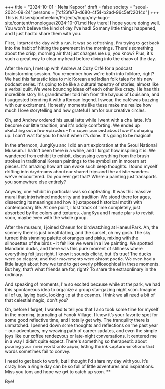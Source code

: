 +++
title = "2024-10-01 - Neha Kapoor"
draft = false
society = "seoul-2024-09-24"
persons = ["cf26fe73-d680-4f54-b2ad-96c5ef22014d"]
+++
This is /Users/joonheekim/Projects/hugo/my-hugo-site/content/monologue/2024-10-01.md
Hey there! I hope you're doing well. You won't believe the kind of day I've had! So many little things happened, and I just had to share them with you.

First, I started the day with a run. It was so refreshing, I'm trying to get back into the habit of hitting the pavement in the mornings. There's something about the crisp, morning air that just charges me up, you know? Plus, it's such a great way to clear my head before diving into the chaos of the day.

After the run, I met up with Andrew at Cozy Café for a podcast brainstorming session. You remember how we're both into folklore, right? We had this fantastic idea to mix Korean and Indian folk tales for his new podcast series. It's going to be like a cultural tapestry of stories, almost like a verbal quilt. We were bouncing ideas off each other like crazy. He has this incredible story his grandmother told him from the bayous of Louisiana, and I suggested blending it with a Korean legend. I swear, the café was buzzing with our excitement. Honestly, moments like these make me realize how much I love storytelling and how grateful I am for our creative circles. 

Oh, and Andrew ordered his usual latte while I went with a chai latte. It's become our little tradition, and it's oddly comforting. We ended up sketching out a few episodes – I'm super pumped about how it's shaping up. I can't wait for you to hear it when it’s done. It's going to be magical!

In the afternoon, JungKyu and I did an art exploration at the Seoul National Museum. I hadn't been there in a while, and I forgot how inspiring it is. We wandered from exhibit to exhibit, discussing everything from the brush strokes in traditional Korean paintings to the symbolism in modern art pieces. It's amazing how art can evoke such deep thoughts. I found myself drifting into daydreams about our shared trips and the artistic wonders we've encountered. Do you ever get that? Where a painting just transports you somewhere else entirely? 

Anyway, one exhibit in particular was so captivating. It was this massive mural that intertwined modernity and tradition. We stood there for ages, dissecting its meanings and how it juxtaposed historical motifs with contemporary life. At one point, I lost track of time completely, just absorbed by the colors and textures. JungKyu and I made plans to revisit soon, maybe even with the whole group.

After the museum, I joined Chaeun for birdwatching at Haneul Park. Ah, the scenery there is just breathtaking, and the sunset, oh my gosh. The sky turned this stunning palette of oranges and pinks, mixing with the silhouettes of the birds – it felt like we were in a live painting. We spotted Mandarin ducks, and there was this pure moment of stillness where everything felt just right. I know it sounds cliché, but it’s true! The ducks were so elegant, and their movements were almost poetic. We even had a little laugh about how we tend to get overly philosophical in these moments. But hey, that’s what friends are for, right? To share the extraordinary in the ordinary.

And speaking of moments, I'm so excited because while at the park, we had this spontaneous idea to organize a group star-gazing night soon. Imagine all of us, laying back, looking up at the cosmos. I think we all need a bit of that celestial magic, don't you?

Oh, before I forget, I wanted to tell you that I also took some time for myself in the morning, journaling at Hanok Village. I know it’s your favorite spot for some good reflective time, and I totally get why. The tranquility there is unmatched. I penned down some thoughts and reflections on the past year – our adventures, my weaving path of career updates, and even the simple joys like our coffee rendezvous or late-night conversations. It centered me in a way I didn’t quite expect. There's something so therapeutic about pouring your inner world onto paper, letting the ink capture emotions that words sometimes fail to convey.

I need to get back to work, but I thought I'd share my day with you. It’s crazy how a single day can be so full of little adventures and inspirations. Miss you tons and hope we get to catch up soon. ** 

Bye!
